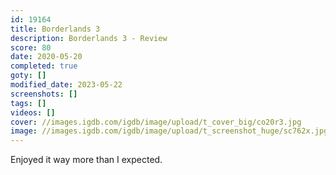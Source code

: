 ```yaml
---
id: 19164
title: Borderlands 3
description: Borderlands 3 - Review
score: 80
date: 2020-05-20
completed: true
goty: []
modified_date: 2023-05-22
screenshots: []
tags: []
videos: []
cover: //images.igdb.com/igdb/image/upload/t_cover_big/co20r3.jpg
image: //images.igdb.com/igdb/image/upload/t_screenshot_huge/sc762x.jpg
---
```

Enjoyed it way more than I expected.